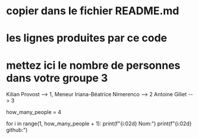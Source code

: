 # copier dans le fichier README.md
# les lignes produites par ce code

# mettez ici le nombre de personnes dans votre groupe 3
Kilian Provost --> 1, Meneur
Iriana-Béatrice Nimerenco --> 2
Antoine Giliet --> 3

how_many_people = 4

for i in range(1, how_many_people + 1):
    print(f"{i:02d} Nom:")
    print(f"{i:02d} github:")
